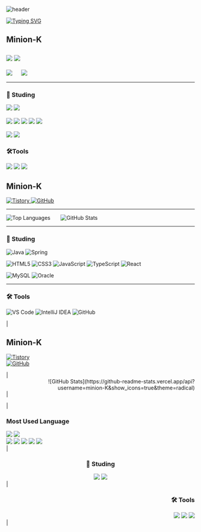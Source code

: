 ![header](https://capsule-render.vercel.app/api?type=speech&color=gradient&customColorList=15&height=200&section=header&text=Minion's%20Github&fontSize=50&animation=twinkling&fontAlign=71&fontAlignY=40)

[![Typing SVG](https://readme-typing-svg.demolab.com?font=Fira+Code&weight=500&pause=1000&color=F7789B&vCenter=true&width=435&lines=Welcome+Minion's+Github!%E2%AD%90)](https://git.io/typing-svg)

## Minion-K <br><br> <a href="https://minion-g.tistory.com/"><img src="https://img.shields.io/badge/tistory-eb531f?style=for-the-badge&logo=tistory&logoColor=white"/></a> <a href="https://github.com/minion-K"><img src="https://img.shields.io/badge/github-%23181717.svg?&style=for-the-badge&logo=github&logoColor=white" /></a>

<p>
  <img src="https://github-readme-stats.vercel.app/api/top-langs/?username=minion-K"/>
  &nbsp;&nbsp;&nbsp;&nbsp;
  <img src="https://github-readme-stats.vercel.app/api?username=minion-K&show_icons=true&theme=radical"/>
</p>

<hr>

### 📖 Studing</h2> 
<img src="https://img.shields.io/badge/java-%23007396.svg?&style=for-the-badge&logo=java&logoColor=white" /> <img src="https://img.shields.io/badge/spring-%236DB33F.svg?&style=for-the-badge&logo=spring&logoColor=white" />
<br>
<br>
<img src="https://img.shields.io/badge/html5-%23E34F26.svg?&style=for-the-badge&logo=html5&logoColor=white" />
<img src="https://img.shields.io/badge/css3-%231572B6.svg?&style=for-the-badge&logo=css3&logoColor=white" />
<img src="https://img.shields.io/badge/javascript-%23F7DF1E.svg?&style=for-the-badge&logo=javascript&logoColor=black" />
<img src="https://img.shields.io/badge/typescript-%233178C6.svg?&style=for-the-badge&logo=typescript&logoColor=white" />
<img src="https://img.shields.io/badge/react-%2361DAFB.svg?&style=for-the-badge&logo=react&logoColor=black" />
<br>
<br>
<img src="https://img.shields.io/badge/mysql-%234479A1.svg?&style=for-the-badge&logo=mysql&logoColor=white" />
<img src="https://img.shields.io/badge/oracle-%23F80000.svg?&style=for-the-badge&logo=oracle&logoColor=white" />
  



### 🛠️Tools
<img src="https://img.shields.io/badge/visual%20studio%20code-%23007ACC.svg?&style=for-the-badge&logo=visual%20studio%20code&logoColor=white" /> <img src="https://img.shields.io/badge/intellij%20idea-%23000000.svg?&style=for-the-badge&logo=intellij%20idea&logoColor=white" />
<img src="https://img.shields.io/badge/github-%23181717.svg?&style=for-the-badge&logo=github&logoColor=white" />

## Minion-K

<a href="https://minion-g.tistory.com/" target="_blank">
  <img src="https://img.shields.io/badge/tistory-eb531f?style=for-the-badge&logo=tistory&logoColor=white" alt="Tistory" />
</a> 
<a href="https://github.com/minion-K" target="_blank">
  <img src="https://img.shields.io/badge/github-%23181717.svg?&style=for-the-badge&logo=github&logoColor=white" alt="GitHub" />
</a>

---

<p>
  <img src="https://github-readme-stats.vercel.app/api/top-langs/?username=minion-K" alt="Top Languages" />
  &nbsp;&nbsp;&nbsp;&nbsp;&nbsp;
  <img src="https://github-readme-stats.vercel.app/api?username=minion-K&show_icons=true&theme=radical" alt="GitHub Stats" />
</p>

---

### 📖 Studing

<p>
  <img src="https://img.shields.io/badge/java-%23007396.svg?&style=for-the-badge&logo=java&logoColor=white" alt="Java" />
  <img src="https://img.shields.io/badge/spring-%236DB33F.svg?&style=for-the-badge&logo=spring&logoColor=white" alt="Spring" />
</p>

<p>
  <img src="https://img.shields.io/badge/html5-%23E34F26.svg?&style=for-the-badge&logo=html5&logoColor=white" alt="HTML5" />
  <img src="https://img.shields.io/badge/css3-%231572B6.svg?&style=for-the-badge&logo=css3&logoColor=white" alt="CSS3" />
  <img src="https://img.shields.io/badge/javascript-%23F7DF1E.svg?&style=for-the-badge&logo=javascript&logoColor=black" alt="JavaScript" />
  <img src="https://img.shields.io/badge/typescript-%233178C6.svg?&style=for-the-badge&logo=typescript&logoColor=white" alt="TypeScript" />
  <img src="https://img.shields.io/badge/react-%2361DAFB.svg?&style=for-the-badge&logo=react&logoColor=black" alt="React" />
</p>

<p>
  <img src="https://img.shields.io/badge/mysql-%234479A1.svg?&style=for-the-badge&logo=mysql&logoColor=white" alt="MySQL" />
  <img src="https://img.shields.io/badge/oracle-%23F80000.svg?&style=for-the-badge&logo=oracle&logoColor=white" alt="Oracle" />
</p>

---

### 🛠️ Tools

<p>
  <img src="https://img.shields.io/badge/visual%20studio%20code-%23007ACC.svg?&style=for-the-badge&logo=visual%20studio%20code&logoColor=white" alt="VS Code" />
  <img src="https://img.shields.io/badge/intellij%20idea-%23000000.svg?&style=for-the-badge&logo=intellij%20idea&logoColor=white" alt="IntelliJ IDEA" />
  <img src="https://img.shields.io/badge/github-%23181717.svg?&style=for-the-badge&logo=github&logoColor=white" alt="GitHub" />
</p>

| <div align="left">  
## Minion-K  
[![Tistory](https://img.shields.io/badge/tistory-eb531f?style=for-the-badge&logo=tistory&logoColor=white)](https://minion-g.tistory.com/)  
[![GitHub](https://img.shields.io/badge/github-%23181717.svg?&style=for-the-badge&logo=github&logoColor=white)](https://github.com/minion-K)  
</div> | <div align="right">  
![GitHub Stats](https://github-readme-stats.vercel.app/api?username=minion-K&show_icons=true&theme=radical)  
</div> |

| <div align="left">

### Most Used Language  
<img src="https://img.shields.io/badge/java-%23007396.svg?&style=for-the-badge&logo=java&logoColor=white" />  
<img src="https://img.shields.io/badge/spring-%236DB33F.svg?&style=for-the-badge&logo=spring&logoColor=white" />

<br>

<img src="https://img.shields.io/badge/html5-%23E34F26.svg?&style=for-the-badge&logo=html5&logoColor=white" />  
<img src="https://img.shields.io/badge/css3-%231572B6.svg?&style=for-the-badge&logo=css3&logoColor=white" />  
<img src="https://img.shields.io/badge/javascript-%23F7DF1E.svg?&style=for-the-badge&logo=javascript&logoColor=black" />  
<img src="https://img.shields.io/badge/typescript-%233178C6.svg?&style=for-the-badge&logo=typescript&logoColor=white" />  
<img src="https://img.shields.io/badge/react-%2361DAFB.svg?&style=for-the-badge&logo=react&logoColor=black" />

</div> | <div align="center">

### 📖 Studing  
<img src="https://img.shields.io/badge/mysql-%234479A1.svg?&style=for-the-badge&logo=mysql&logoColor=white" />  
<img src="https://img.shields.io/badge/oracle-%23F80000.svg?&style=for-the-badge&logo=oracle&logoColor=white" />

</div> | <div align="right">

### 🛠️ Tools  
<img src="https://img.shields.io/badge/visual%20studio%20code-%23007ACC.svg?&style=for-the-badge&logo=visual%20studio%20code&logoColor=white" />  
<img src="https://img.shields.io/badge/intellij%20idea-%23000000.svg?&style=for-the-badge&logo=intellij%20idea&logoColor=white" />  
<img src="https://img.shields.io/badge/github-%23181717.svg?&style=for-the-badge&logo=github&logoColor=white" />

</div> |

<!--
**minion-K/minion-K** is a ✨ _special_ ✨ repository because its `README.md` (this file) appears on your GitHub profile.

Here are some ideas to get you started:

- 🔭 I’m currently working on ...
- 🌱 I’m currently learning ...
- 👯 I’m looking to collaborate on ...
- 🤔 I’m looking for help with ...
- 💬 Ask me about ...
- 📫 How to reach me: ...
- 😄 Pronouns: ...
- ⚡ Fun fact: ...
-->
